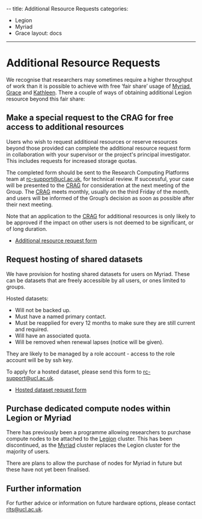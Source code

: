 --
title: Additional Resource Requests
categories:
 - Legion
 - Myriad
 - Grace
layout: docs
---
# Additional Resource Requests

We recognise that researchers may sometimes require a higher throughput
of work than it is possible to achieve with free ‘fair share’ usage of
[Myriad](../Clusters/Myriad), [Grace](../Clusters/Grace) and [Kathleen](../Clusters/Kathleen). 
There a couple of ways of obtaining additional Legion resource
beyond this fair share:

## Make a special request to the CRAG for free access to additional resources

Users who wish to request additional resources or reserve resources
beyond those provided can complete the additional resource request form
in collaboration with your supervisor or the project's principal
investigator. This includes requests for increased storage quotas.

The completed form should be sent to the Research Computing Platforms
team at <rc-support@ucl.ac.uk>, for technical review. If successful,
your case will be presented to the
[CRAG](http://www.ucl.ac.uk/isd/about/governance/research-it/crag) for
consideration at the next meeting of the Group. The
[CRAG](http://www.ucl.ac.uk/isd/about/governance/research-it/crag) meets
monthly, usually on the third Friday of the month, and users will be
informed of the Group’s decision as soon as possible after their next
meeting.

Note that an application to the
[CRAG](http://www.ucl.ac.uk/isd/about/governance/research-it/crag) for
additional resources is only likely to be approved if the impact on
other users is not deemed to be significant, or of long duration.

  - [Additional resource request form](CRAG_additional_resources_request_form.rtf)

## Request hosting of shared datasets

We have provision for hosting shared datasets for users on Myriad. These
can be datasets that are freely accessible by all users, or ones limited
to groups.

Hosted datasets:

  - Will not be backed up.
  - Must have a named primary contact.
  - Must be reapplied for every 12 months to make sure they are still
    current and required.
  - Will have an associated quota.
  - Will be removed when renewal lapses (notice will be given).

They are likely to be managed by a role account - access to the role
account will be by ssh key.

To apply for a hosted dataset, please send this form to
<rc-support@ucl.ac.uk>.

  - [Hosted dataset request form](hosted_dataset_request_form.rtf)

## Purchase dedicated compute nodes within Legion or Myriad

There has previously been a programme allowing researchers to purchase
compute nodes to be attached to the [Legion](../Clusters/Legion) cluster. This has been
discontinued, as the [Myriad](../Clusters/Myriad) cluster replaces the Legion cluster for
the majority of users.

There are plans to allow the purchase of nodes for Myriad in future but these have not yet been finalised.

## Further information

For further advice or information on future hardware options, please
contact <rits@ucl.ac.uk>.

